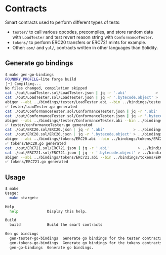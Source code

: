 # Contracts

Smart contracts used to perform different types of tests:

- `tester/` to call various opcodes, precompiles, and store random data with `LoadTester` and test revert reason string with `ConformanceTester`.
- `tokens/` to perform ERC20 transfers or ERC721 mints for example.
- Other: `asm/` and `yul/`, contracts written in other languages than Solidity.

## Generate go bindings

```bash
$ make gen-go-bindings
FOUNDRY_PROFILE=lite forge build
[⠒] Compiling...
No files changed, compilation skipped
cat ./out/LoadTester.sol/LoadTester.json | jq -r '.abi'             > ../bindings/tester/LoadTester.abi
cat ./out/LoadTester.sol/LoadTester.json | jq -r '.bytecode.object' > ../bindings/tester/LoadTester.bin
abigen --abi ../bindings/tester/LoadTester.abi --bin ../bindings/tester/LoadTester.bin --pkg tester --type LoadTester --out ../bindings/tester/loadTester.go
✅ tester/loadTester.go generated
cat ./out/ConformanceTester.sol/ConformanceTester.json | jq -r '.abi'             > ../bindings/tester/ConformanceTester.abi
cat ./out/ConformanceTester.sol/ConformanceTester.json | jq -r '.bytecode.object' > ../bindings/tester/ConformanceTester.bin
abigen --abi ../bindings/tester/ConformanceTester.abi --bin ../bindings/tester/ConformanceTester.bin --pkg tester --type ConformanceTester --out ../bindings/tester/conformanceTester.go
✅ tester/conformanceTester.go generated
cat ./out/ERC20.sol/ERC20.json | jq -r '.abi'             > ../bindings/tokens/ERC20.abi
cat ./out/ERC20.sol/ERC20.json | jq -r '.bytecode.object' > ../bindings/tokens/ERC20.bin
abigen --abi ../bindings/tokens/ERC20.abi --bin ../bindings/tokens/ERC20.bin --pkg tokens --type ERC20 --out ../bindings/tokens/ERC20.go
✅ tokens/ERC20.go generated
cat ./out/ERC721.sol/ERC721.json | jq -r '.abi'             > ../bindings/tokens/ERC721.abi
cat ./out/ERC721.sol/ERC721.json | jq -r '.bytecode.object' > ../bindings/tokens/ERC721.bin
abigen --abi ../bindings/tokens/ERC721.abi --bin ../bindings/tokens/ERC721.bin --pkg tokens --type ERC721 --out ../bindings/tokens/ERC721.go
✅ tokens/ERC721.go generated
```

## Usage

```bash
$ make
Usage:
  make <target>

Help
  help             Display this help.

Build
  build            Build the smart contracts

Gen go bindings
  gen-tester-go-bindings  Generate go bindings for the tester contracts.
  gen-tokens-go-bindings  Generate go bindings for the tokens contracts.
  gen-go-bindings  Generate go bindings.
```
